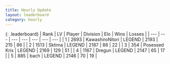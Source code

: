 ```yaml
---
title: Hourly Update
layout: leaderboard
category: hourly
---
```


{: .leaderboard}
| Rank | LV | Player | Division | Elo | Wins | Losses |
| --- | --- | --- | --- | --- | --- | --- |
| <span data-change="1">1</span> | 2693 | <span title="ID: 164871">KawashiroNitori</span> | LEGEND | <span data-change="16">2193</span> | <span data-change="4">215</span> | <span data-change="0">86</span> |
| <span data-change="-1">2</span> | 1513 | <span title="ID: 353063">Sktima</span> | LEGEND | <span data-change="0">2187</span> | <span data-change="0">88</span> | <span data-change="0">22</span> |
| <span data-change="0">3</span> | 354 | <span title="ID: 402846">Posessed Kris</span> | LEGEND | <span data-change="0">2169</span> | <span data-change="0">129</span> | <span data-change="0">51</span> |
| <span data-change="0">4</span> | 1167 | <span title="ID: 337810">Dregun</span> | LEGEND | <span data-change="0">2147</span> | <span data-change="0">65</span> | <span data-change="0">17</span> |
| <span data-change="0">5</span> | 885 | <span title="ID: 281795">bach</span> | LEGEND | <span data-change="0">2146</span> | <span data-change="0">70</span> | <span data-change="0">19</span> |